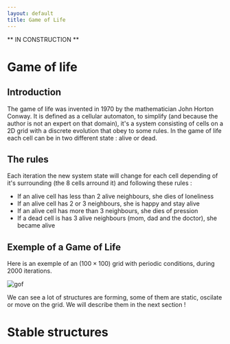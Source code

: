 ```yaml
---
layout: default
title: Game of Life
---
```

** IN CONSTRUCTION **
# Game of life


## Introduction
The game of life was invented in 1970 by the mathematician John Horton Conway. It is defined as a cellular automaton, to simplify (and because the author is not an expert on that domain), it's a system consisting of cells on a 2D grid with a discrete evolution that obey to some rules. In the game of life each cell can be in two different state : alive or dead.

## The rules
Each iteration the new system state will change for each cell depending of it's surrounding (the 8 cells arround it) and following these rules : 

* If an alive cell has less than 2 alive neighbours, she dies of loneliness 
* If an alive cell has 2 or 3 neighbours, she is happy and stay alive
* If an alive cell has more than 3 neighbours, she dies of pression
* If a dead cell is has 3 alive neighbours (mom, dad and the doctor), she became alive

## Exemple of a Game of Life
Here is an exemple of an $(100 \times 100)$ grid with periodic conditions, during $2000$ iterations. 

 ![gof](./images/gameoflife.gif)

We can see a lot of structures are forming, some of them are static, oscilate or move on the grid. We will describe them in the next section !
# Stable structures

